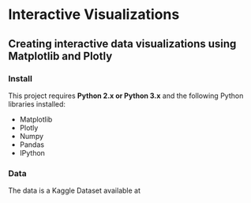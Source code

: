 # Interactive Visualizations
## Creating interactive data visualizations using Matplotlib and Plotly

### Install

This project requires **Python 2.x or Python 3.x** and the following Python libraries installed:

- Matplotlib
- Plotly
- Numpy
- Pandas
- IPython


### Data

The data is a Kaggle Dataset available at <a rel="data" href="https://www.kaggle.com/lakshyaag/india-trade-data"></a>

